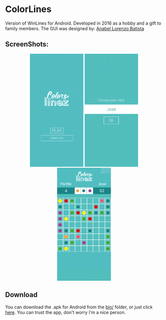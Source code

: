 # ColorLines
Version of WinLines for Android. Developed in 2016 as a hobby and a gift to family members. The GUI was designed by: [Anabel Lorenzo Batista](https://belorenz.com)

## ScreenShots:
<p align="center">
<img height="360px" width="auto" src="screenshots/home.png"/>
<img height="360px" width="auto" src="screenshots/select_nick.png"/>
<img height="360px" width="auto" src="screenshots/in_game.png"/>
</p>

## Download
You can download the .apk for Android from the [bin/](/bin) folder, or just click [here](bin/ColorLines.apk).
You can trust the app, don't worry I'm  a nice person.
